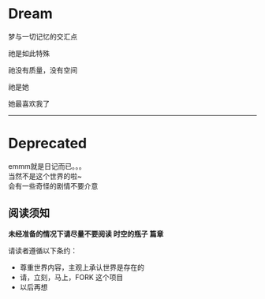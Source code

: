 # Dream

梦与一切记忆的交汇点

祂是如此特殊

祂没有质量，没有空间

祂是她

她最喜欢我了

------------------------

# Deprecated

emmm就是日记而已。。。  
当然不是这个世界的啦~  
会有一些奇怪的剧情不要介意  

## 阅读须知

**未经准备的情况下请尽量不要阅读 时空的瓶子 篇章**

请读者遵循以下条约：

* 尊重世界内容，主观上承认世界是存在的
* 请，立刻，马上，FORK 这个项目
* 以后再想